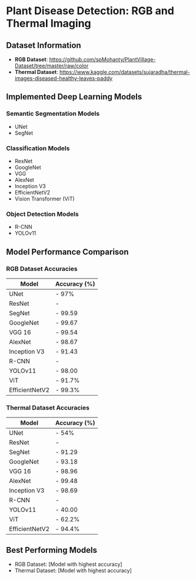 # Plant Disease Detection: RGB and Thermal Imaging

## Dataset Information
- **RGB Dataset**: https://github.com/spMohanty/PlantVillage-Dataset/tree/master/raw/color
- **Thermal Dataset**: https://www.kaggle.com/datasets/sujaradha/thermal-images-diseased-healthy-leaves-paddy

## Implemented Deep Learning Models

### Semantic Segmentation Models
- UNet
- SegNet

### Classification Models
- ResNet
- GoogleNet
- VGG
- AlexNet
- Inception V3
- EfficientNetV2
- Vision Transformer (ViT)

### Object Detection Models
- R-CNN
- YOLOv11

## Model Performance Comparison

### RGB Dataset Accuracies

| Model           | Accuracy (%) |
|----------------|--------------|
| UNet           | -   97%      |
| ResNet         | -            |
| SegNet         | -   99.59    |
| GoogleNet      | -   99.67    |
| VGG 16         | -   99.54    |
| AlexNet        | -   98.67    |
| Inception V3   | -   91.43    |
| R-CNN          | -            |
| YOLOv11        | -   98.00    |
| ViT            | -   91.7%    |
| EfficientNetV2 | -   99.3%    |

### Thermal Dataset Accuracies

| Model           | Accuracy (%) |
|----------------|--------------|
| UNet           | -   54%      |
| ResNet         | -            |
| SegNet         | -   91.29    |
| GoogleNet      | -   93.18    |
| VGG 16         | -   98.96    |
| AlexNet        | -   99.48    |
| Inception V3   | -   98.69    |
| R-CNN          | -            |
| YOLOv11        | -   40.00    |
| ViT            | -   62.2%    |
| EfficientNetV2 | -   94.4%    |

## Best Performing Models
- RGB Dataset: [Model with highest accuracy]
- Thermal Dataset: [Model with highest accuracy]
